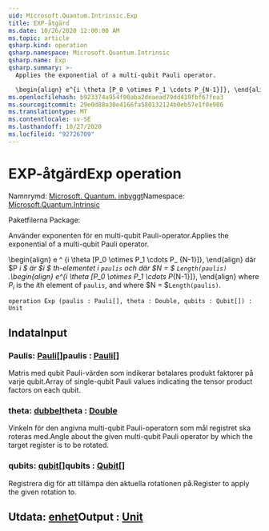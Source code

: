```yaml
---
uid: Microsoft.Quantum.Intrinsic.Exp
title: EXP-åtgärd
ms.date: 10/26/2020 12:00:00 AM
ms.topic: article
qsharp.kind: operation
qsharp.namespace: Microsoft.Quantum.Intrinsic
qsharp.name: Exp
qsharp.summary: >-
  Applies the exponential of a multi-qubit Pauli operator.

  \begin{align} e^{i \theta [P_0 \otimes P_1 \cdots P_{N-1}]}, \end{align} where $P_i$ is the $i$th element of `paulis`, and where $N = $`Length(paulis)`.
ms.openlocfilehash: b923374a954f90aba2deaead79dd419fbf67fea3
ms.sourcegitcommit: 29e0d88a30e4166fa580132124b0eb57e1f0e986
ms.translationtype: MT
ms.contentlocale: sv-SE
ms.lasthandoff: 10/27/2020
ms.locfileid: "92726709"
---
```

# <a name="exp-operation"></a><span data-ttu-id="fce48-102">EXP-åtgärd</span><span class="sxs-lookup"><span data-stu-id="fce48-102">Exp operation</span></span>

<span data-ttu-id="fce48-103">Namnrymd: [Microsoft. Quantum. inbyggt](xref:Microsoft.Quantum.Intrinsic)</span><span class="sxs-lookup"><span data-stu-id="fce48-103">Namespace: [Microsoft.Quantum.Intrinsic](xref:Microsoft.Quantum.Intrinsic)</span></span>

<span data-ttu-id="fce48-104">Paketfilerna [](https://nuget.org/packages/)</span><span class="sxs-lookup"><span data-stu-id="fce48-104">Package: [](https://nuget.org/packages/)</span></span>


<span data-ttu-id="fce48-105">Använder exponenten för en multi-qubit Pauli-operator.</span><span class="sxs-lookup"><span data-stu-id="fce48-105">Applies the exponential of a multi-qubit Pauli operator.</span></span>

<span data-ttu-id="fce48-106">\begin{align} e ^ {i \theta [P_0 \otimes P_1 \cdots P_ {N-1}]}, \end{align} där $P _i $ är $i $ th-elementet i `paulis` och där $N = $ `Length(paulis)` .</span><span class="sxs-lookup"><span data-stu-id="fce48-106">\begin{align} e^{i \theta [P_0 \otimes P_1 \cdots P_{N-1}]}, \end{align} where $P_i$ is the $i$th element of `paulis`, and where $N = $`Length(paulis)`.</span></span>

```qsharp
operation Exp (paulis : Pauli[], theta : Double, qubits : Qubit[]) : Unit
```


## <a name="input"></a><span data-ttu-id="fce48-107">Indata</span><span class="sxs-lookup"><span data-stu-id="fce48-107">Input</span></span>

### <a name="paulis--pauli"></a><span data-ttu-id="fce48-108">Paulis: [Pauli](xref:microsoft.quantum.lang-ref.pauli)[]</span><span class="sxs-lookup"><span data-stu-id="fce48-108">paulis : [Pauli](xref:microsoft.quantum.lang-ref.pauli)[]</span></span>

<span data-ttu-id="fce48-109">Matris med qubit Pauli-värden som indikerar betalares produkt faktorer på varje qubit.</span><span class="sxs-lookup"><span data-stu-id="fce48-109">Array of single-qubit Pauli values indicating the tensor product factors on each qubit.</span></span>


### <a name="theta--double"></a><span data-ttu-id="fce48-110">theta: [dubbel](xref:microsoft.quantum.lang-ref.double)</span><span class="sxs-lookup"><span data-stu-id="fce48-110">theta : [Double](xref:microsoft.quantum.lang-ref.double)</span></span>

<span data-ttu-id="fce48-111">Vinkeln för den angivna multi-qubit Pauli-operatorn som mål registret ska roteras med.</span><span class="sxs-lookup"><span data-stu-id="fce48-111">Angle about the given multi-qubit Pauli operator by which the target register is to be rotated.</span></span>


### <a name="qubits--qubit"></a><span data-ttu-id="fce48-112">qubits: [qubit](xref:microsoft.quantum.lang-ref.qubit)[]</span><span class="sxs-lookup"><span data-stu-id="fce48-112">qubits : [Qubit](xref:microsoft.quantum.lang-ref.qubit)[]</span></span>

<span data-ttu-id="fce48-113">Registrera dig för att tillämpa den aktuella rotationen på.</span><span class="sxs-lookup"><span data-stu-id="fce48-113">Register to apply the given rotation to.</span></span>



## <a name="output--unit"></a><span data-ttu-id="fce48-114">Utdata: [enhet](xref:microsoft.quantum.lang-ref.unit)</span><span class="sxs-lookup"><span data-stu-id="fce48-114">Output : [Unit](xref:microsoft.quantum.lang-ref.unit)</span></span>

